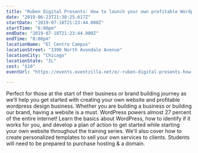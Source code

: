 ```yaml
---
title: "Ruben Digital Presents: How to launch your own profitable Wordpress services as a business"
date: "2019-06-23T21:30:25.617Z"
startDate: "2019-07-18T21:23:44.000Z"
startTime: "6:00pm"
endDate: "2019-07-18T21:23:44.000Z"
endTime: "8:00pm"
locationName: "El Centro Campus"
locationStreet: "3390 North Avondale Avenue"
locationCity: "Chicago"
locationState: "IL"
cost: "$10"
eventUrl: "https://events.eventzilla.net/e/-ruben-digital-presents-how-to-launch-your-own-profitable-wordpress-services-as-a-business-2138742680"

---
```


Perfect for those at the start of their business or brand building journey as we’ll help you get started with creating your own website and profitable wordpress design business. Whether you are building a business or building our brand, having a website is a must. WordPress powers almost 27 percent of the entire internet! Learn the basics about WordPress, how to identify if it works for you, and develop a plan of action to get started while starting your own website throughout the training series. We'll also cover how to create personalized templates to sell your own services to clients. Students will need to be prepared to purchase hosting & a domain.

